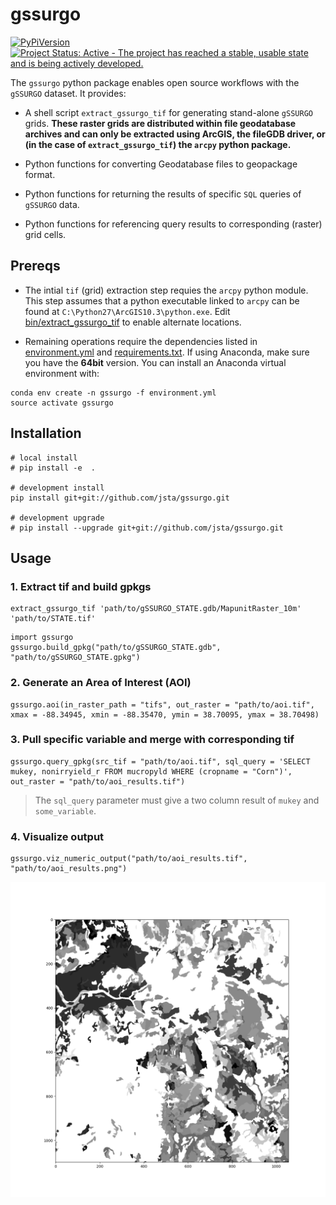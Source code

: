 # gssurgo

[![PyPiVersion](https://img.shields.io/pypi/v/gssurgo.svg)](https://pypi.python.org/pypi/gssurgo/)[![Project Status: Active - The project has reached a stable, usable state and is being actively developed.](http://www.repostatus.org/badges/latest/active.svg)](http://www.repostatus.org/#active)

The `gssurgo` python package enables open source workflows with the `gSSURGO` dataset. It provides:

* A shell script `extract_gssurgo_tif` for generating stand-alone `gSSURGO` grids. **These raster grids are distributed within file geodatabase archives and can only be extracted using ArcGIS, the fileGDB driver, or (in the case of `extract_gssurgo_tif`) the `arcpy` python package.**  

* Python functions for converting Geodatabase files to geopackage format. 
 
* Python functions for returning the results of specific `SQL` queries of `gSSURGO` data.
 
* Python functions for referencing query results to corresponding (raster) grid cells.

## Prereqs

* The intial `tif` (grid) extraction step requies the `arcpy` python module. This step assumes that a python executable linked to `arcpy` can be found at `C:\Python27\ArcGIS10.3\python.exe`. Edit [bin/extract_gssurgo_tif](bin/extract_gssurgo_tif) to enable alternate locations.

* Remaining operations require the dependencies listed in [environment.yml](environment.yml) and [requirements.txt](requirements.txt). If using Anaconda, make sure you have the **64bit** version. You can install an Anaconda virtual environment with:

```
conda env create -n gssurgo -f environment.yml
source activate gssurgo
```

## Installation

```
# local install
# pip install -e  . 

# development install 
pip install git+git://github.com/jsta/gssurgo.git

# development upgrade
# pip install --upgrade git+git://github.com/jsta/gssurgo.git
```

## Usage

### 1. Extract tif and build gpkgs

```
extract_gssurgo_tif 'path/to/gSSURGO_STATE.gdb/MapunitRaster_10m' 'path/to/STATE.tif'
```

```
import gssurgo
gssurgo.build_gpkg("path/to/gSSURGO_STATE.gdb", "path/to/gSSURGO_STATE.gpkg")
```

### 2. Generate an Area of Interest (AOI)

```
gssurgo.aoi(in_raster_path = "tifs", out_raster = "path/to/aoi.tif", xmax = -88.34945, xmin = -88.35470, ymin = 38.70095, ymax = 38.70498)    
```

### 3. Pull specific variable and merge with corresponding tif

```
gssurgo.query_gpkg(src_tif = "path/to/aoi.tif", sql_query = 'SELECT mukey, nonirryield_r FROM mucropyld WHERE (cropname = "Corn")', out_raster = "path/to/aoi_results.tif")
```

> The `sql_query` parameter must give a two column result of `mukey` and `some_variable`.

### 4. Visualize output

```
gssurgo.viz_numeric_output("path/to/aoi_results.tif", "path/to/aoi_results.png")
```

![](tests/nonirryield_r.png)
